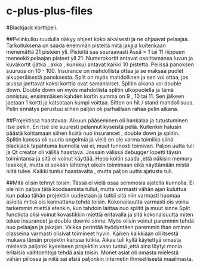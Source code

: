 # c-plus-plus-files

#Blackjack korttipeli.

##Pelinkulku
ruudulla näkyy ohjeet koko aikaisesti ja ne ohjaavat pelaajaa.
Tarkoituksena on saada enemmän pisteitä mitä jakaja kuitenkaan menemättä 21 pisteen yli.
Pisteitä saa seuraavasti Ässä = 1 tai 11 riippuen meneekö pelaajan pisteet yli 21 .Numerokortit antavat osoittamansa luvun ja kuvakortit (jätkä , akka , kunkku) antavat kaikki 10 pistettä.
Pelissä panoksen suuruus on 10 - 100.
Insurance on mahdollista ottaa ja se maksaa puolet alkuperäisestä panoksesta.
Split on myös mahdollinen ja sen voi ottaa, jos alussa jaettavat kaksi korttia ovat samanlaiset. Splitin aikana voi double down.
Double down on myös mahdollista splitin ulkopuolella ja tämä onnistuu, ensimmäisen kahden kortin summa on 9 , 10 tai 11. Sen jälkeen jaetaan 1 kortti ja katsotaan kumpi voittaa.
Sitten on hit / stand mahdollisuus.
Pelin ennätys perustuu siihen paljon oli parhaillaan rahaa pelin aikana.

##Projektissa haastavaa:
Alkuun pääseminen oli hankalaa ja tutustuminen itse peliin. En itse ole suuresti pelannut kyseistä peliä.
Kuitenkin halusin päästä koittamaan siihen lisätä nuo insurancet , double down ja splitin.
Splitin kanssa oli suuria ongelmia ja vielä en ole varma toimiiko siinä blackjack tapahtuma kunnolla vai ei, muut tunnosti toimivan.
Paljon uutta tuli ja Qt creator oli välillä haastava. Jossain välissä debugger lopetti täysin toimintansa ja sitä ei voinut käyttää. Heob koitin saada ,että näkisin
memory leakkejä, mutta ei sekään lähtenyt oikein toimimaan eikä näyttämään mistä niitä tulee. Kaikki tuntui haastavalta , mutta paljon uutta ajatusta tuli.

##Mitä olisin tehnyt toisin:
Tässä ei vielä osaa semmosia ajatella kunnolla. Ei ole niin paljoa tätä koodaamista tullut, mutta varmasti vähän ajan kuluttua kun palaa tähän projektiin uudestaan ja tutkii sitä
niin varmasti huomaa asioita mitkä ois kannattanu tehdä toisin. Kokonaisuutta varmasti ois voinu tarkemmin miettiä etenkin, kun tahdoin laittaa nuo splitit ja muut sinne.Split functiota olisi voinut kovastikkin miettiä eritavalla ja sitä kokonaisuutta miten tekee insurancet ja double downki sinne. Myös olisin voinut paremmin tehdä nuo pelaajan ja jakajan. Vaikka perintää hyödyntäen paremmin ihan ominan classeina varmasti olisivat toimineet hyvin.
Kaiken kaikkiaan oli itsestä mukava tämän projektin kanssa tutkia.
Aikaa tuli kyllä käytettyä omasta mielestä paljonki kyseiseen projektiin vaan tuntui ,että aina löytyi monia erilaisia vaihtoehtoja tehdä asia toisin.
Monet asiat oli omasta mielestä vähän piilossa ja niitä sai etsiä paljonkin internetin ihmeellisestä maailmasta.
